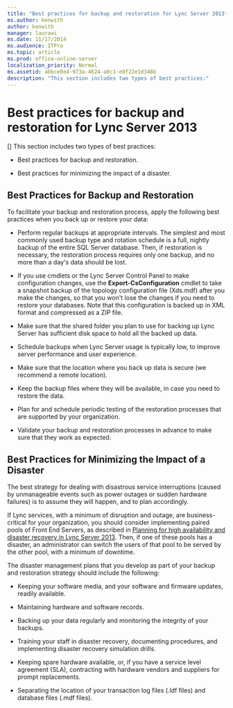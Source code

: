 ```yaml
---
title: "Best practices for backup and restoration for Lync Server 2013"
ms.author: kenwith
author: kenwith
manager: laurawi
ms.date: 11/17/2014
ms.audience: ITPro
ms.topic: article
ms.prod: office-online-server
localization_priority: Normal
ms.assetid: abbce0e4-973a-4624-a0c1-e0f22e1d348b
description: "This section includes two types of best practices:"
---
```


# Best practices for backup and restoration for Lync Server 2013
[]
This section includes two types of best practices:
  
- Best practices for backup and restoration.
    
- Best practices for minimizing the impact of a disaster.
    
## Best Practices for Backup and Restoration

To facilitate your backup and restoration process, apply the following best practices when you back up or restore your data:
  
- Perform regular backups at appropriate intervals. The simplest and most commonly used backup type and rotation schedule is a full, nightly backup of the entire SQL Server database. Then, if restoration is necessary, the restoration process requires only one backup, and no more than a day's data should be lost.
    
- If you use cmdlets or the Lync Server Control Panel to make configuration changes, use the **Export-CsConfiguration** cmdlet to take a snapshot backup of the topology configuration file (Xds.mdf) after you make the changes, so that you won't lose the changes if you need to restore your databases. Note that this configuration is backed up in XML format and compressed as a ZIP file. 
    
- Make sure that the shared folder you plan to use for backing up Lync Server has sufficient disk space to hold all the backed up data.
    
- Schedule backups when Lync Server usage is typically low, to improve server performance and user experience.
    
- Make sure that the location where you back up data is secure (we recommend a remote location).
    
- Keep the backup files where they will be available, in case you need to restore the data.
    
- Plan for and schedule periodic testing of the restoration processes that are supported by your organization.
    
- Validate your backup and restoration processes in advance to make sure that they work as expected.
    
## Best Practices for Minimizing the Impact of a Disaster

The best strategy for dealing with disastrous service interruptions (caused by unmanageable events such as power outages or sudden hardware failures) is to assume they will happen, and to plan accordingly. 
  
If Lync services, with a minimum of disruption and outage, are business-critical for your organization, you should consider implementing paired pools of Front End Servers, as described in [Planning for high availability and disaster recovery in Lync Server 2013](planning-for-high-availability-and-disaster-recovery.md). Then, if one of these pools has a disaster, an administrator can switch the users of that pool to be served by the other pool, with a minimum of downtime.
  
The disaster management plans that you develop as part of your backup and restoration strategy should include the following:
  
- Keeping your software media, and your software and firmware updates, readily available.
    
- Maintaining hardware and software records.
    
- Backing up your data regularly and monitoring the integrity of your backups.
    
- Training your staff in disaster recovery, documenting procedures, and implementing disaster recovery simulation drills.
    
- Keeping spare hardware available, or, if you have a service level agreement (SLA), contracting with hardware vendors and suppliers for prompt replacements. 
    
- Separating the location of your transaction log files (.ldf files) and database files (.mdf files).
    

